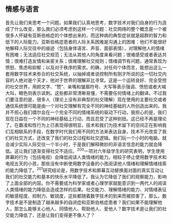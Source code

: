 ## 情感与语言

首先让我们来思考一个问题。如果我们认真地思考，数字技术对我们自身的行为造成了什么改变，那么我们必须考虑到这样一个问题：社交网络的整个概念是一个被很多人怀疑有亚斯伯格症的个体想出来的，而这种病的典型症状就是超群的智力和低下的人际能力。亚斯伯格症患者的人际关系困难是沟通上的困难：他们不能很好地解释人际交往中的痕迹（包括身体语言、声音、面部表情），对理解他人的情绪有困难；无法适应社交规范；无法从其他人的角度来看问题；很难感受或者表达共情；很难打造友情和亲密关系；很难理解社交规则；情绪调节有问题，通常表现为愤怒、焦虑和抑郁；以及对于秩序的需求。的确，对任何个体而言，能想出这么一套用数字技术来弥合的社交系统，以抽掉或者说控制所有刚才所说的这一切社交内容的人绝对是个天才，他对于世界的理解非比寻常。这是一个运转良好、完全受控的社交世界，用颜文字、“赞”、亲嘴和皱眉符号、大写等表示强调、愤怒或者大喊大叫，眼色则表示讽刺。这些都非常清晰易懂，不需要任何情绪上的翻译。不过我们要注意的是，很多人（理论上没有非典型的社交理解）现在使用的主要社交或者通信系统很可能是由一个对社交理解有完全不同的神经基础的人所创造出来的。我并不担心我们偶尔会在一个完全不同的情绪系统的驱动下行动，我担心的是，我们现在日益在一个不同的神经基础上行动，而且忍受了这种别扭。这已经不再是理论了。在霸凌和性行为上已表现得很明显，技术和我们为技术留下的空间正在影响我们互相联系的手段，在数字时代我们用不同的方法来表达自身。技术不光改变了我们的社交方式，还改变了我们的社交过程和社交逻辑。我们玩一个小时的电脑，就会减少实际人际交往一个半小时，于是我们解释微妙的非语言信息的能力就会降低。这让我们逐渐变得社交不适应。<sup>200</sup>一项对六年级学生的研究表明，学生使用屏幕的行为（包括电视）会降低阅读人类情绪的能力。相较于停止使用数字技术和电视五天的小孩，那些没有中断使用数字设备的小孩阅读他人情绪和理解情绪线索的能力降低了。<sup>201</sup>研究结论是，用数字技术和屏幕互动替换面对面的真实互动让我们的社交能力和基本的快乐水平降低了。我认为它降低了我们的观察能力，影响了上面全部的内容。你不需要成为科学家或者心理学家就能意识到一两代人的阅读人类情绪的能力降低会造成怎样的后果。社交能力、理解情绪的能力、对情绪表征的敏感程度、抑制力、敏锐度，这些都随着数字技术的到来而被损害了，那么，数字技术是不是制造了越来越多的自闭症和亚斯伯格症患者？我们如果不能理解他人，那怎么能够关心他人、同情他人、帮助他人、爱他人？数字技术是让我们的社交能力降低了，还是让我们变得更不像人了？<span id="part0121.html"></span>